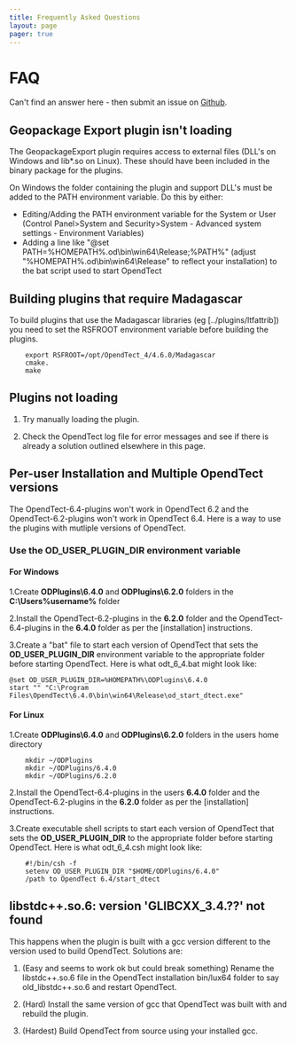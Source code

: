 ```yaml
---
title: Frequently Asked Questions
layout: page 
pager: true
---
```

# FAQ
Can't find an answer here - then submit an issue on [Github](https://github.com/waynegm/OpendTect-Plugins/issues).

## Geopackage Export plugin isn't loading

The GeopackageExport plugin  requires access to external files (DLL's on Windows and lib*.so on Linux). These should have been included in the binary package for the plugins.

On Windows the folder containing the plugin and support DLL's must be added to the PATH environment variable. Do this by either:

- Editing/Adding the PATH environment variable for the System or User (Control Panel>System and Security>System - Advanced system settings - Environment Variables)
- Adding a line like "@set PATH=%HOMEPATH%.od\bin\win64\Release;%PATH%" (adjust "%HOMEPATH%.od\bin\win64\Release" to reflect your installation) to the bat script used to start OpendTect


## Building plugins that require Madagascar

To build plugins that use the Madagascar libraries (eg [../plugins/ltfattrib]) you need to set the RSFROOT environment variable before building the plugins.
```
	export RSFROOT=/opt/OpendTect_4/4.6.0/Madagascar
	cmake.
	make
```

## Plugins not loading

1. Try manually loading the plugin.

2. Check the OpendTect log file for error messages and see if there is already a solution outlined elsewhere in this page.


## Per-user Installation and Multiple OpendTect versions

The OpendTect-6.4-plugins won't work in OpendTect 6.2 and the OpendTect-6.2-plugins won't work in OpendTect 6.4. Here is a way to use the plugins with mutliple versions of OpendTect.

### Use the OD_USER_PLUGIN_DIR environment variable

#### For Windows
1.Create __ODPlugins\6.4.0__ and __ODPlugins\6.2.0__ folders in the __C:\Users\%username%__ folder

2.Install the OpendTect-6.2-plugins in the __6.2.0__ folder and the OpendTect-6.4-plugins in the __6.4.0__ folder as per the [installation] instructions.

3.Create a "bat" file to start each version of OpendTect that sets the __OD_USER_PLUGIN_DIR__ environment variable to the appropriate folder before starting OpendTect. Here is what odt_6_4.bat might look like:
```
@set OD_USER_PLUGIN_DIR=%HOMEPATH%\ODPlugins\6.4.0
start "" "C:\Program Files\OpendTect\6.4.0\bin\win64\Release\od_start_dtect.exe"
```

#### For Linux
1.Create __ODPlugins\6.4.0__ and __ODPlugins\6.2.0__ folders in the users home directory
```
	mkdir ~/ODPlugins
	mkdir ~/ODPlugins/6.4.0 
	mkdir ~/ODPlugins/6.2.0 
```

2.Install the OpendTect-6.4-plugins in the users __6.4.0__ folder and the OpendTect-6.2-plugins in the __6.2.0__ folder as per the [installation] instructions.

3.Create executable shell scripts to start each version of OpendTect that sets the __OD_USER_PLUGIN_DIR__ to the appropriate folder before starting OpendTect. Here is what odt_6_4.csh might look like:
```
	#!/bin/csh -f
	setenv OD_USER_PLUGIN_DIR "$HOME/ODPlugins/6.4.0"
	/path to OpendTect 6.4/start_dtect
```

## libstdc++.so.6: version 'GLIBCXX_3.4.??' not found

This happens when the plugin is built with a gcc version different to the version used to build OpendTect. Solutions are: 

1. (Easy and seems to work ok but could break something) Rename the libstdc++.so.6 file in the OpendTect installation bin/lux64 folder to say old_libstdc++.so.6 and restart OpendTect.

2. (Hard) Install the same version of gcc that OpendTect was built with and rebuild the plugin.

3. (Hardest) Build OpendTect from source using your installed gcc.

